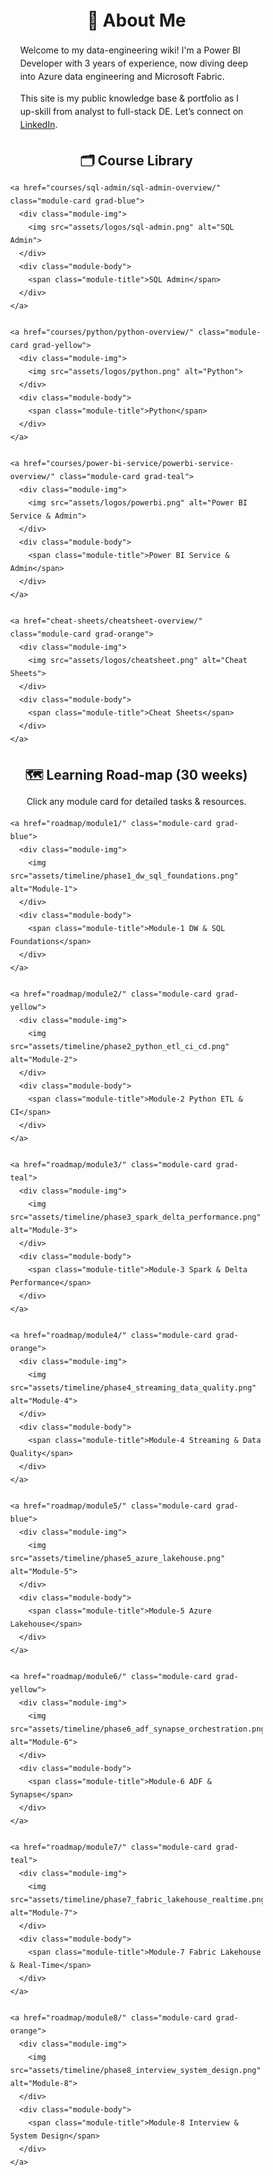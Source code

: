 <!DOCTYPE html>
<html lang="en">
<head>
  <meta charset="UTF-8" />
  <meta name="viewport" content="width=device-width, initial-scale=1.0"/>
  <title>📚 Data Engineering Wiki</title>
  <style>
    /* ───────────────────── Base Styles ───────────────────── */
    * { box-sizing: border-box; }
    body {
      font-family: -apple-system, BlinkMacSystemFont, "Segoe UI", Roboto, Arial, sans-serif;
      margin: 0;
      line-height: 1.5;
      padding-bottom: 4rem;
    }
    h1, h2 { margin: 2rem 0 1rem; text-align: center; }

    /* ───────────────────── Module-Card Grid─────────────── */
    .module-grid {
      display: grid;
      grid-template-columns: repeat(2, 1fr);
      gap: 1.75rem;
      max-width: 900px;
      margin: 2rem auto;
      padding: 0 1rem;
    }
    @media (max-width: 768px) {
      .module-grid { grid-template-columns: 1fr; }
    }

    .module-card {
      display: flex;
      height: 160px;
      border-radius: 16px;
      overflow: hidden;
      box-shadow: 0 6px 16px rgba(0,0,0,0.12);
      text-decoration: none;
      transition: transform .2s ease, box-shadow .2s ease;
    }
    .module-card:hover {
      transform: translateY(-6px);
      box-shadow: 0 10px 22px rgba(0,0,0,0.18);
    }

    .module-img {
      flex: 0 0 50%;
      height: 100%;
    }
    .module-img img {
      width: 100%;
      height: 100%;
      object-fit: cover;
    }

    .module-body {
      flex: 1;
      display: flex;
      justify-content: center;
      align-items: center;
      color: #fff;
      text-align: center;
      padding: 0 .75rem;
    }
    .module-title {
      font-size: 1rem;
      font-weight: 700;
      line-height: 1.2;
    }

    /* ───────────────────── Gradients ───────────────────── */
    .grad-blue   { background: linear-gradient(135deg,#0166d6 0%,#33b1e0 100%); }
    .grad-yellow { background: linear-gradient(135deg,#f6b63c 0%,#ffd65b 100%); color:#212121; }
    .grad-teal   { background: linear-gradient(135deg,#00897b 0%,#26a69a 100%); }
    .grad-orange { background: linear-gradient(135deg,#f57c00 0%,#ff9e42 100%); }
  </style>
</head>
<body>

  <!-- ───────────────────────── About Me ───────────────────────── -->
  <h1>👋 About Me</h1>
  <div style="max-width:720px;margin:0 auto;padding:0 1rem;">
    <p>
      Welcome to my data-engineering wiki! I'm a Power BI Developer with 3 years of experience,
      now diving deep into Azure data engineering and Microsoft Fabric.
    </p>
    <p>
      This site is my public knowledge base & portfolio as I up-skill from analyst to full-stack DE.
      Let’s connect on <a href="https://www.linkedin.com/in/cpvardhan/">LinkedIn</a>.
    </p>
  </div>

  <!-- ───────────────────────── Course Library ───────────────────────── -->
  <h2>🗂️ Course Library</h2>
  <div class="module-grid">

    <a href="courses/sql-admin/sql-admin-overview/" class="module-card grad-blue">
      <div class="module-img">
        <img src="assets/logos/sql-admin.png" alt="SQL Admin">
      </div>
      <div class="module-body">
        <span class="module-title">SQL Admin</span>
      </div>
    </a>

    <a href="courses/python/python-overview/" class="module-card grad-yellow">
      <div class="module-img">
        <img src="assets/logos/python.png" alt="Python">
      </div>
      <div class="module-body">
        <span class="module-title">Python</span>
      </div>
    </a>

    <a href="courses/power-bi-service/powerbi-service-overview/" class="module-card grad-teal">
      <div class="module-img">
        <img src="assets/logos/powerbi.png" alt="Power BI Service & Admin">
      </div>
      <div class="module-body">
        <span class="module-title">Power BI Service & Admin</span>
      </div>
    </a>

    <a href="cheat-sheets/cheatsheet-overview/" class="module-card grad-orange">
      <div class="module-img">
        <img src="assets/logos/cheatsheet.png" alt="Cheat Sheets">
      </div>
      <div class="module-body">
        <span class="module-title">Cheat Sheets</span>
      </div>
    </a>

  </div>

  <!-- ───────────────────────── Road-map Grid ───────────────────────── -->
  <h2>🗺️ Learning Road-map (30 weeks)</h2>
  <p style="text-align:center;">Click any module card for detailed tasks & resources.</p>
  <div class="module-grid">

    <a href="roadmap/module1/" class="module-card grad-blue">
      <div class="module-img">
        <img src="assets/timeline/phase1_dw_sql_foundations.png" alt="Module-1">
      </div>
      <div class="module-body">
        <span class="module-title">Module-1 DW & SQL Foundations</span>
      </div>
    </a>

    <a href="roadmap/module2/" class="module-card grad-yellow">
      <div class="module-img">
        <img src="assets/timeline/phase2_python_etl_ci_cd.png" alt="Module-2">
      </div>
      <div class="module-body">
        <span class="module-title">Module-2 Python ETL & CI</span>
      </div>
    </a>

    <a href="roadmap/module3/" class="module-card grad-teal">
      <div class="module-img">
        <img src="assets/timeline/phase3_spark_delta_performance.png" alt="Module-3">
      </div>
      <div class="module-body">
        <span class="module-title">Module-3 Spark & Delta Performance</span>
      </div>
    </a>

    <a href="roadmap/module4/" class="module-card grad-orange">
      <div class="module-img">
        <img src="assets/timeline/phase4_streaming_data_quality.png" alt="Module-4">
      </div>
      <div class="module-body">
        <span class="module-title">Module-4 Streaming & Data Quality</span>
      </div>
    </a>

    <a href="roadmap/module5/" class="module-card grad-blue">
      <div class="module-img">
        <img src="assets/timeline/phase5_azure_lakehouse.png" alt="Module-5">
      </div>
      <div class="module-body">
        <span class="module-title">Module-5 Azure Lakehouse</span>
      </div>
    </a>

    <a href="roadmap/module6/" class="module-card grad-yellow">
      <div class="module-img">
        <img src="assets/timeline/phase6_adf_synapse_orchestration.png" alt="Module-6">
      </div>
      <div class="module-body">
        <span class="module-title">Module-6 ADF & Synapse</span>
      </div>
    </a>

    <a href="roadmap/module7/" class="module-card grad-teal">
      <div class="module-img">
        <img src="assets/timeline/phase7_fabric_lakehouse_realtime.png" alt="Module-7">
      </div>
      <div class="module-body">
        <span class="module-title">Module-7 Fabric Lakehouse & Real-Time</span>
      </div>
    </a>

    <a href="roadmap/module8/" class="module-card grad-orange">
      <div class="module-img">
        <img src="assets/timeline/phase8_interview_system_design.png" alt="Module-8">
      </div>
      <div class="module-body">
        <span class="module-title">Module-8 Interview & System Design</span>
      </div>
    </a>

  </div>

</body>
</html>
